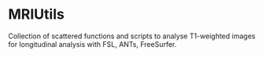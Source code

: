 # MRIUtils

Collection of scattered functions and scripts to analyse T1-weighted images for longitudinal analysis with FSL, ANTs, FreeSurfer. 
